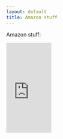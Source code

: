 ```yaml
---
layout: default
title: Amazon stuff
---
```


Amazon stuff:

<iframe src="http://rcm-na.amazon-adsystem.com/e/cm?lt1=_blank&bc1=000000&IS2=1&bg1=FFFFFF&fc1=000000&lc1=0000FF&t=bretio-20&o=1&p=8&l=as4&m=amazon&f=ifr&ref=ss_til&asins=B00BWYQ9YE" style="width:120px;height:240px;" scrolling="no" marginwidth="0" marginheight="0" frameborder="0"></iframe>
